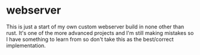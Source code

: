 # webserver
This is just a start of my own custom webserver build in none other than rust. It's one of the more advanced projects and I'm still making mistakes so I have something to learn from so don't take this as the best/correct implementation. 
